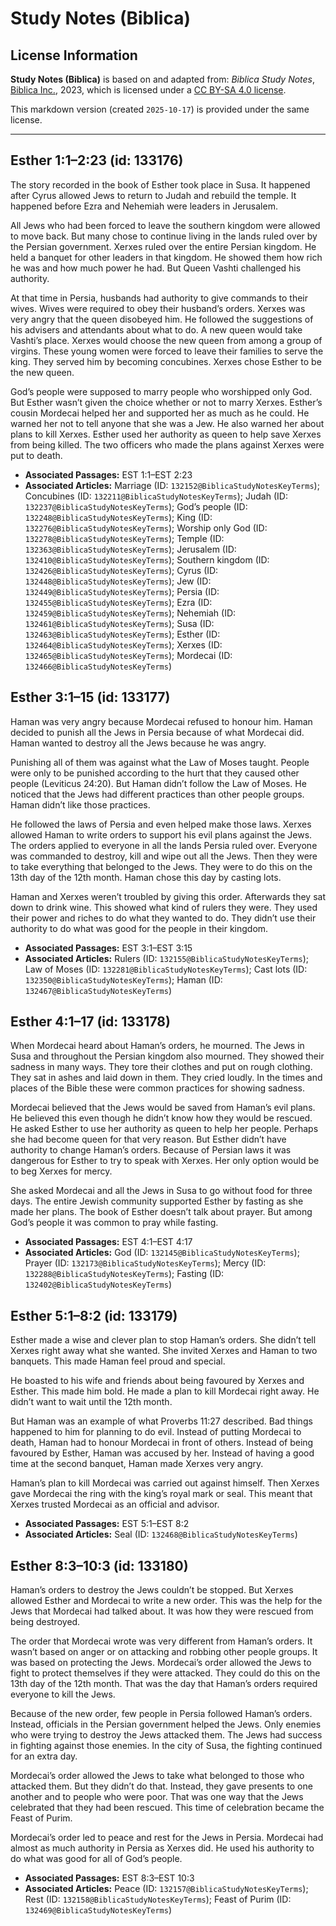# Study Notes (Biblica)

## License Information

**Study Notes (Biblica)** is based on and adapted from: _Biblica Study Notes_, [Biblica Inc.](https://www.biblica.com/), 2023, which is licensed under a [CC BY-SA 4.0 license](https://creativecommons.org/licenses/by-sa/4.0/legalcode.en).

This markdown version (created `2025-10-17`) is provided under the same license.



--------------------------------

## Esther 1:1–2:23 (id: 133176)

The story recorded in the book of Esther took place in Susa. It happened after Cyrus allowed Jews to return to Judah and rebuild the temple. It happened before Ezra and Nehemiah were leaders in Jerusalem.

All Jews who had been forced to leave the southern kingdom were allowed to move back. But many chose to continue living in the lands ruled over by the Persian government. Xerxes ruled over the entire Persian kingdom. He held a banquet for other leaders in that kingdom. He showed them how rich he was and how much power he had. But Queen Vashti challenged his authority.

At that time in Persia, husbands had authority to give commands to their wives. Wives were required to obey their husband’s orders. Xerxes was very angry that the queen disobeyed him. He followed the suggestions of his advisers and attendants about what to do. A new queen would take Vashti’s place. Xerxes would choose the new queen from among a group of virgins. These young women were forced to leave their families to serve the king. They served him by becoming concubines. Xerxes chose Esther to be the new queen.

God’s people were supposed to marry people who worshipped only God. But Esther wasn’t given the choice whether or not to marry Xerxes. Esther’s cousin Mordecai helped her and supported her as much as he could. He warned her not to tell anyone that she was a Jew. He also warned her about plans to kill Xerxes. Esther used her authority as queen to help save Xerxes from being killed. The two officers who made the plans against Xerxes were put to death.

* **Associated Passages:** EST 1:1–EST 2:23
* **Associated Articles:** Marriage (ID: `132152@BiblicaStudyNotesKeyTerms`); Concubines (ID: `132211@BiblicaStudyNotesKeyTerms`); Judah (ID: `132237@BiblicaStudyNotesKeyTerms`); God’s people (ID: `132248@BiblicaStudyNotesKeyTerms`); King (ID: `132276@BiblicaStudyNotesKeyTerms`); Worship only God (ID: `132278@BiblicaStudyNotesKeyTerms`); Temple (ID: `132363@BiblicaStudyNotesKeyTerms`); Jerusalem (ID: `132410@BiblicaStudyNotesKeyTerms`); Southern kingdom (ID: `132426@BiblicaStudyNotesKeyTerms`); Cyrus (ID: `132448@BiblicaStudyNotesKeyTerms`); Jew (ID: `132449@BiblicaStudyNotesKeyTerms`); Persia (ID: `132455@BiblicaStudyNotesKeyTerms`); Ezra (ID: `132459@BiblicaStudyNotesKeyTerms`); Nehemiah (ID: `132461@BiblicaStudyNotesKeyTerms`); Susa (ID: `132463@BiblicaStudyNotesKeyTerms`); Esther (ID: `132464@BiblicaStudyNotesKeyTerms`); Xerxes (ID: `132465@BiblicaStudyNotesKeyTerms`); Mordecai (ID: `132466@BiblicaStudyNotesKeyTerms`)

## Esther 3:1–15 (id: 133177)

Haman was very angry because Mordecai refused to honour him. Haman decided to punish all the Jews in Persia because of what Mordecai did. Haman wanted to destroy all the Jews because he was angry.

Punishing all of them was against what the Law of Moses taught. People were only to be punished according to the hurt that they caused other people (Leviticus 24:20\). But Haman didn’t follow the Law of Moses. He noticed that the Jews had different practices than other people groups. Haman didn’t like those practices.

He followed the laws of Persia and even helped make those laws. Xerxes allowed Haman to write orders to support his evil plans against the Jews. The orders applied to everyone in all the lands Persia ruled over. Everyone was commanded to destroy, kill and wipe out all the Jews. Then they were to take everything that belonged to the Jews. They were to do this on the 13th day of the 12th month. Haman chose this day by casting lots.

Haman and Xerxes weren’t troubled by giving this order. Afterwards they sat down to drink wine. This showed what kind of rulers they were. They used their power and riches to do what they wanted to do. They didn’t use their authority to do what was good for the people in their kingdom.

* **Associated Passages:** EST 3:1–EST 3:15
* **Associated Articles:** Rulers (ID: `132155@BiblicaStudyNotesKeyTerms`); Law of Moses (ID: `132281@BiblicaStudyNotesKeyTerms`); Cast lots (ID: `132350@BiblicaStudyNotesKeyTerms`); Haman (ID: `132467@BiblicaStudyNotesKeyTerms`)

## Esther 4:1–17 (id: 133178)

When Mordecai heard about Haman’s orders, he mourned. The Jews in Susa and throughout the Persian kingdom also mourned. They showed their sadness in many ways. They tore their clothes and put on rough clothing. They sat in ashes and laid down in them. They cried loudly. In the times and places of the Bible these were common practices for showing sadness.

Mordecai believed that the Jews would be saved from Haman’s evil plans. He believed this even though he didn’t know how they would be rescued. He asked Esther to use her authority as queen to help her people. Perhaps she had become queen for that very reason. But Esther didn’t have authority to change Haman’s orders. Because of Persian laws it was dangerous for Esther to try to speak with Xerxes. Her only option would be to beg Xerxes for mercy.

She asked Mordecai and all the Jews in Susa to go without food for three days. The entire Jewish community supported Esther by fasting as she made her plans. The book of Esther doesn’t talk about prayer. But among God’s people it was common to pray while fasting.

* **Associated Passages:** EST 4:1–EST 4:17
* **Associated Articles:** God (ID: `132145@BiblicaStudyNotesKeyTerms`); Prayer (ID: `132173@BiblicaStudyNotesKeyTerms`); Mercy (ID: `132288@BiblicaStudyNotesKeyTerms`); Fasting (ID: `132402@BiblicaStudyNotesKeyTerms`)

## Esther 5:1–8:2 (id: 133179)

Esther made a wise and clever plan to stop Haman’s orders. She didn’t tell Xerxes right away what she wanted. She invited Xerxes and Haman to two banquets. This made Haman feel proud and special.

He boasted to his wife and friends about being favoured by Xerxes and Esther. This made him bold. He made a plan to kill Mordecai right away. He didn’t want to wait until the 12th month.

But Haman was an example of what Proverbs 11:27 described. Bad things happened to him for planning to do evil. Instead of putting Mordecai to death, Haman had to honour Mordecai in front of others. Instead of being favoured by Esther, Haman was accused by her. Instead of having a good time at the second banquet, Haman made Xerxes very angry.

Haman’s plan to kill Mordecai was carried out against himself. Then Xerxes gave Mordecai the ring with the king’s royal mark or seal. This meant that Xerxes trusted Mordecai as an official and advisor.

* **Associated Passages:** EST 5:1–EST 8:2
* **Associated Articles:** Seal (ID: `132468@BiblicaStudyNotesKeyTerms`)

## Esther 8:3–10:3 (id: 133180)

Haman’s orders to destroy the Jews couldn’t be stopped. But Xerxes allowed Esther and Mordecai to write a new order. This was the help for the Jews that Mordecai had talked about. It was how they were rescued from being destroyed.

The order that Mordecai wrote was very different from Haman’s orders. It wasn’t based on anger or on attacking and robbing other people groups. It was based on protecting the Jews. Mordecai’s order allowed the Jews to fight to protect themselves if they were attacked. They could do this on the 13th day of the 12th month. That was the day that Haman’s orders required everyone to kill the Jews.

Because of the new order, few people in Persia followed Haman’s orders. Instead, officials in the Persian government helped the Jews. Only enemies who were trying to destroy the Jews attacked them. The Jews had success in fighting against those enemies. In the city of Susa, the fighting continued for an extra day.

Mordecai’s order allowed the Jews to take what belonged to those who attacked them. But they didn’t do that. Instead, they gave presents to one another and to people who were poor. That was one way that the Jews celebrated that they had been rescued. This time of celebration became the Feast of Purim.

Mordecai’s order led to peace and rest for the Jews in Persia. Mordecai had almost as much authority in Persia as Xerxes did. He used his authority to do what was good for all of God’s people.

* **Associated Passages:** EST 8:3–EST 10:3
* **Associated Articles:** Peace (ID: `132157@BiblicaStudyNotesKeyTerms`); Rest (ID: `132158@BiblicaStudyNotesKeyTerms`); Feast of Purim (ID: `132469@BiblicaStudyNotesKeyTerms`)

